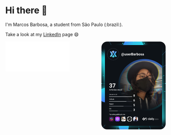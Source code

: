 <h1> Hi there 👋 </h1>
I'm Marcos Barbosa, a student from São Paulo (:brazil:).

Take a look at my [LinkedIn](https://linkedin.com/in/marcos-filipe) page 😄

<div align="left">
  <img src="https://raw.githubusercontent.com/userBarbosa/metrics/master/metrics.classic.svg" alt="Metrics" width="40%">
    <a href="https://app.daily.dev/userBarbosa"><img
        src="https://github.com/userBarbosa/userBarbosa/blob/main/devcard.svg"
        width="40%"
        alt="Marcos Barbosa's Dev Card"
        align="right" /></a>
</div>